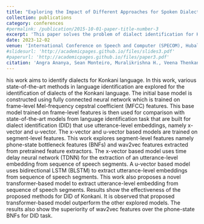 ```yaml
---
title: "Exploring the Impact of Different Approaches for Spoken Dialect Identification of Konkani Language"
collection: publications
category: conferences
#permalink: /publication/2015-10-01-paper-title-number-3
excerpt: 'This paper solves the problem of dialect identification for Konkani langugage. It involves using BNF and wav2vec 2.0 features to capture acoustic-phonetic characteristics and using TDNN based x-vector, BLSTM based u-vector and Transformer-based u-vector as utterance-level representations that are used as input to the classifier to perform the task of dialect identification.'
date: 2023-12-02
venue: 'International Conference on Speech and Computer (SPECOM), Hubali, Dharwad, India'
#slidesurl: 'http://academicpages.github.io/files/slides3.pdf'
#paperurl: 'http://academicpages.github.io/files/paper3.pdf'
citation: 'Angra Ananya, Sean Monteiro, Muralikrishna H., Veena Thenkanidiyoor, and A. D. Dileep. “Exploring the Impact of Different Approaches for Spoken Dialect Identification of Konkani Language.” In International Conference on Speech and Computer, pp. 461-474. Cham: Springer Nature Switzerland, 2023.'
---
```


his work aims to identify dialects for Konkani language. In this work, various state-of-the-art methods in language identification are explored for the identification of dialects of the Konkani language. The initial base model is constructed using fully connected neural network which is trained on frame-level Mel-frequency cepstral coefficient (MFCC) features. This base model trained on frame-level features is then used for comparison with state-of-the-art models from language identification task that are built for dialect identification (DID) that use utterance-level embeddings, namely x-vector and u-vector. The x-vector and u-vector based models are trained on segment-level features. This work explores segment-level features namely phone-state bottleneck features (BNFs) and wav2vec features extracted from pretrained feature extractors. The x-vector based model uses time delay neural network (TDNN) for the extraction of an utterance-level embedding from sequence of speech segments. A u-vector based model uses bidirectional LSTM (BLSTM) to extract utterance-level embeddings from sequence of speech segments. This work also proposes a novel transformer-based model to extract utterance-level embedding from sequence of speech segments. Results show the effectiveness of the proposed methods for DID of Konkani. It is observed that proposed transformer-based model outperform the other explored models. The results also show the superiority of wav2vec features over the phone-state BNFs for DID task.
